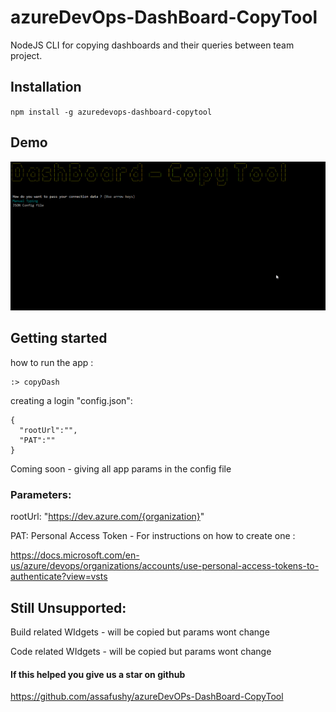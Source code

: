 # azureDevOps-DashBoard-CopyTool

NodeJS CLI for copying dashboards and their queries between team project.


## Installation 
`npm install -g azuredevops-dashboard-copytool`

## Demo
![](/samples/DemoGif.gif)


## Getting started

how to run the app : 
````
:> copyDash  
````

creating a login "config.json":

````  
{
  "rootUrl":"",
  "PAT":""
}

````
Coming soon - giving all app params in the config file

### Parameters:

rootUrl: "https://dev.azure.com/{organization}"

PAT: Personal Access Token - For instructions on how to create one :

https://docs.microsoft.com/en-us/azure/devops/organizations/accounts/use-personal-access-tokens-to-authenticate?view=vsts



## Still Unsupported:

Build related WIdgets - will be copied but params wont change

Code related WIdgets - will be copied but params wont change


#### If this helped you give us a star on github
https://github.com/assafushy/azureDevOPs-DashBoard-CopyTool